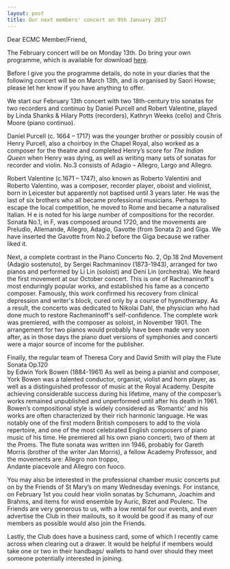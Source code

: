 ```yaml
---
layout: post
title: Our next members' concert on 9th January 2017
---
```


Dear ECMC Member/Friend,

The February concert will be on Monday 13th. Do bring your own programme, which is available 
for download [here](/assets/programmes/Programme_17.02.pdf).

Before I give you the programme details, do note in 
your diaries that the following concert will be on March 13th, and is organised by Saori Howse; 
please let her know if you have anything to offer.

We start our February 13th concert with two 18th-century  trio sonatas for two recorders 
and continuo by Daniel Purcell and Robert Valentine, played by  Linda Shanks & Hilary Potts 
(recorders), Kathryn Weeks (cello) and  Chris Moore (piano continuo).

Daniel Purcell (c. 1664 – 1717) was the younger brother or possibly cousin of Henry Purcell, 
also a choirboy in the Chapel Royal, also worked as a composer for the theatre and completed 
Henry’s score for _The Indian Queen_ when Henry was dying, as well as writing many sets of 
sonatas for recorder and violin. No.3 consists of Adagio – Allegro, Largo and Allegro.

Robert Valentine (c.1671 – 1747), also known as Roberto Valentini and Roberto Valentino, 
was a composer, recorder player, oboist and violinist, born in Leicester but apparently 
not baptised until 3 years later. He was the last of six brothers who all became professional musicians. 
Perhaps to escape the local competition, he moved to Rome and became a naturalised Italian. H
e is noted for his large number of compositions for the recorder. Sonata No.1, in F, was composed 
around 1720, and the movements are Preludio, Allemande, Allegro, Adagio, Gavotte (from Sonata 2) and 
Giga. We have inserted the Gavotte from No.2 before the Giga because we rather liked it.

Next, a complete contrast in the Piano Concerto No. 2, Op.18 2nd Movement (Adagio sostenuto), 
by Sergei Rachmaninov (1873-1943), arranged for two pianos  and performed by Li Lin (soloist) 
and Deni Lin (orchestra). We heard the first movement at our October concert. This is one of
Rachmaninoff's most enduringly popular works, and established his fame as a concerto composer. 
Famously, this work confirmed his recovery from clinical depression and writer's block, cured only 
by a course of hypnotherapy. As a result, the concerto was dedicated to Nikolai Dahl, the physician 
who had done much to restore Rachmaninoff's self-confidence. The complete work was premiered, with the 
composer as soloist, in November 1901. The arrangement for two pianos would probably have been made very 
soon after, as in those days the piano duet versions of symphonies and concerti were a major source of 
income for the publisher.

Finally, the regular team of Theresa Cory and David Smith will play the Flute Sonata Op.120  
by Edwin York Bowen (1884-1961) As well as being a pianist and composer, York Bowen was a 
talented conductor, organist, violist and horn player, as well as a distinguished professor of 
music at the Royal Academy. Despite achieving considerable success during his lifetime, many of the 
composer’s works remained unpublished and unperformed until after his death in 1961. Bowen’s compositional 
style is widely considered as ‘Romantic’ and his works are often characterized by their rich harmonic language. 
He was notably one of the first modern British composers to add to the viola repertoire, and one of the most 
celebrated English composers of piano music of his time. He premiered all his own piano concerti, two of 
them at the Proms. The flute sonata was written inn 1946, probably for Gareth Morris 
(brother of the writer Jan Morris), a fellow Academy Professor, and the movements are: Allegro non troppo,  
Andante piacevole and  Allegro con fuoco.

You may also be interested in the professional chamber music concerts put on by the Friends of St 
Mary’s on many Wednesday evenings. For instance, on February 1st you could hear violin sonatas by 
Schumann, Joachim and Brahms, and items for wind ensemble  by Auric, Bizet and Poulenc. The 
Friends are very generous to us, with a low rental for our events,  and even advertise the Club in 
their mailouts, so it would be good if as many of our members as possible would also join the Friends.

Lastly, the Club does have a business card, some of which I recently came across when clearing out a 
drawer. It would be helpful if members would take one or two in their handbags/ wallets to hand over 
should they meet someone potentially interested in joining.

